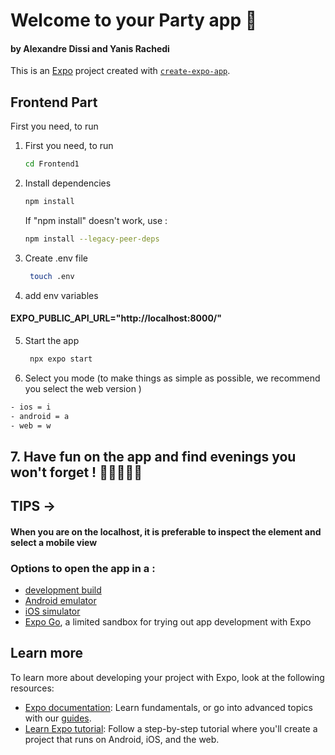 # Welcome to your Party app 👋


#### by Alexandre Dissi and Yanis Rachedi 
This is an [Expo](https://expo.dev) project created with [`create-expo-app`](https://www.npmjs.com/package/create-expo-app).

## Frontend Part 

First you need, to run 

1. First you need, to run
   ```bash
   cd Frontend1
   ```

2. Install dependencies

   ```bash
   npm install
   ```
   If "npm install" doesn't work, use : 

   ```bash
   npm install --legacy-peer-deps
   ```

3. Create .env file
   ```bash
    touch .env
   ```
4. add env variables 

#### EXPO_PUBLIC_API_URL="http://localhost:8000/"   

5. Start the app

   ```bash
    npx expo start
   ```
6. Select you mode (to make things as simple as possible, we recommend you select the web version )

```bash
- ios = i
- android = a 
- web = w
  ```

## 7. Have fun on the app and find evenings you won't forget ! 💃🏻🪩🕺🏻

## TIPS ->

#### When you are on the localhost, it is preferable to inspect the element and select a mobile view 


### Options to open the app in a :

- [development build](https://docs.expo.dev/develop/development-builds/introduction/)
- [Android emulator](https://docs.expo.dev/workflow/android-studio-emulator/)
- [iOS simulator](https://docs.expo.dev/workflow/ios-simulator/)
- [Expo Go](https://expo.dev/go), a limited sandbox for trying out app development with Expo


## Learn more

To learn more about developing your project with Expo, look at the following resources:

- [Expo documentation](https://docs.expo.dev/): Learn fundamentals, or go into advanced topics with our [guides](https://docs.expo.dev/guides).
- [Learn Expo tutorial](https://docs.expo.dev/tutorial/introduction/): Follow a step-by-step tutorial where you'll create a project that runs on Android, iOS, and the web.

